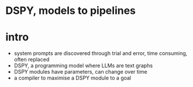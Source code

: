# DSPY, models to pipelines

# intro 
 - system prompts are discovered through trial and error, time consuming, often replaced
 - DSPY, a programming model where LLMs are text graphs
 - DSPY modules have parameters, can change over time
 - a compiler to maximise a DSPY module to a goal